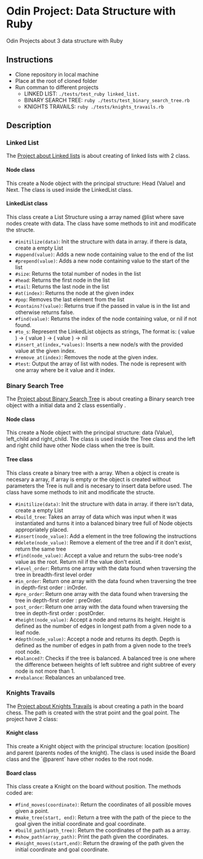 # Odin Project: Data Structure with Ruby
Odin Projects about 3 data structure with Ruby
## Instructions
- Clone repository in local machine
- Place at the root of cloned folder
- Run comman to different projects
    - LINKED LIST: `./tests/test_ruby linked_list.`
    - BINARY SEARCH TREE: `ruby ./tests/test_binary_search_tree.rb`
    - KNIGHTS TRAVAILS: `ruby ./tests/knights_travails.rb`
## Description
### Linked List
The [Project about Linked lists](src/lib/linked_list.rb) is about creating of linked lists with 2 class.
#### Node class
This create a Node object with the principal structure: Head (Value) and Next.
The class is used inside the LinkedList class.
#### LinkedList class
This class create a List Structure using a array named @list where save nodes create with data.
The class have some methods to init and modificate the structe.
- `#initilize(data)`: Init the structure with data in array. if there is data, create a empty List
- `#append(value)`: Adds a new node containing value to the end of the list
- `#prepend(value)`: Adds a new node containing value to the start of the list
- `#size`: Returns the total number of nodes in the list
- `#head`: Returns the first node in the list
- `#tail`: Returns the last node in the list
- `#at(index)`: Returns the node at the given index
- `#pop`: Removes the last element from the list
- `#contains?(value)`: Returns true if the passed in value is in the list and otherwise returns false.
- `#find(value)`: Returns the index of the node containing value, or nil if not found.
- `#to_s`: Represent the LinkedList objects as strings, The format is: ( value ) -> ( value ) -> ( value ) -> nil
- `#insert_at(index,*values)`: Inserts a new node/s with the provided value at the given index.
- `#remove_at(index)`: Removes the node at the given index.
- `#test`: Output the array of list with nodes. The node is represent with one array where be it value and it index.
### Binary Search Tree
The [Project about Binary Search Tree](src/lib/binary_search_tree.rb) is about creating a Binary search tree object with a initial data and 2 class essentially .
#### Node class
This create a Node object with the principal structure: data (Value), left_child and right_child.
The class is used inside the Tree class and the left and right child have other Node class when the tree is built.
#### Tree class
This class create a binary tree with a array. When a object is create is necesary a array, if array is empty
or the object is created without parameters the Tree is null and is necesary to insert data before used. 
The class have some methods to init and modificate the structe.
- `#initilize(data)`: Init the structure with data in array. if there isn't data, create a empty List
- `#build_tree`: Takes an array of data which was input when it was instantiated and turns it into a balanced binary tree full of Node objects appropriately placed.
- `#insert(node_value)`: Add a element in the tree following the instructions
- `#delete(node_value)`: Remove a element of the tree and if it don't exist, return the same tree
- `#find(node_value)`: Accept a value and return the subs-tree node's value as the root. Return nil if the value don't exist.
- `#level_order`: Returns one array with the data found when traversing the tree in breadth-first level order
- `#in_order`: Return one array with the data found when traversing the tree in depth-first order : inOrder.
- `#pre_order`: Return one array with the data found when traversing the tree in depth-first order : preOrder.
- `post_order`: Return one array with the data found when traversing the tree in depth-first order : postOrder.
- `#height(node_value)`: Accept a node and returns its height. Height is defined as the number of edges in longest path from a given node to a leaf node.
- `#depth(node_value)`: Accept a node and returns its depth. Depth is defined as the number of edges in path from a given node to the tree’s root node.
- `#balanced?`: Checks if the tree is balanced. A balanced tree is one where the difference between heights of left subtree and right subtree of every node is not more than 1.
- `#rebalance`: Rebalances an unbalanced tree.
### Knights Travails
The [Project about Knights Travails](src/lib/knights_travails.rb) is about creating a path in the board chess.
The path is created with the strat point and the goal point.
The project have 2 class:
#### Knight class
This create a Knight object with the principal structure: location (position) and parent (parents nodes of the knight).
The class is used inside the Board class and the ´@parent´ have other nodes to the root node.
#### Board class
This class create a Knight on the board without position. The methods coded are:
- `#find_moves(coordinate)`: Return the coordinates of all possible moves given a point.
- `#make_tree(start, end)`: Return a tree with the path of the piece to the goal given the initial coordinate and goal coordinate.
- `#build_path(path_tree)`: Return the coordinates of the path as a array.
- `#show_path(array_path)`: Print the path given the coordinates.
- `#knight_moves(start,end)`: Return the drawing of the path given the initial coordinate and goal coordinate.

